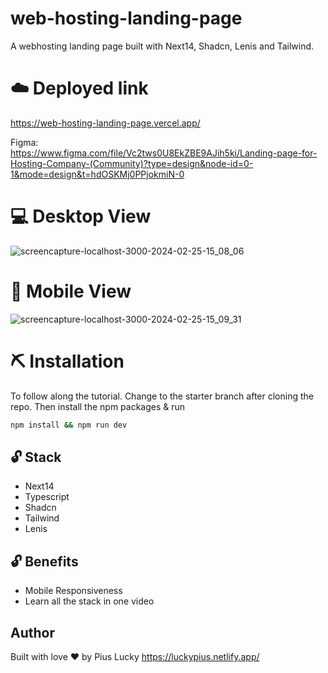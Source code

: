 # web-hosting-landing-page
A webhosting landing page built with Next14, Shadcn, Lenis and Tailwind.

# ☁️ Deployed link
https://web-hosting-landing-page.vercel.app/



Figma:  
https://www.figma.com/file/Vc2tws0U8EkZBE9AJih5ki/Landing-page-for-Hosting-Company-(Community)?type=design&node-id=0-1&mode=design&t=hdOSKMj0PPjokmiN-0


# 💻 Desktop View
![screencapture-localhost-3000-2024-02-25-15_08_06](https://github.com/PiusLucky/web-hosting-landing-page/assets/32282934/ca0525bb-b160-4c8b-8aa8-c6fc0a5ddb35)


# 📱 Mobile View
![screencapture-localhost-3000-2024-02-25-15_09_31](https://github.com/PiusLucky/web-hosting-landing-page/assets/32282934/e2f45708-23ca-428c-8468-72fc29a8fc4d)


# ⛏️ Installation
To follow along the tutorial. Change to the starter branch  after cloning the repo.
Then install the npm packages & run
```bash
npm install && npm run dev
```


## 🔓 Stack
- Next14
- Typescript
- Shadcn
- Tailwind
- Lenis

## 🔓 Benefits
- Mobile Responsiveness
- Learn all the stack in one video


## Author
Built with love ❤️ by Pius Lucky https://luckypius.netlify.app/



